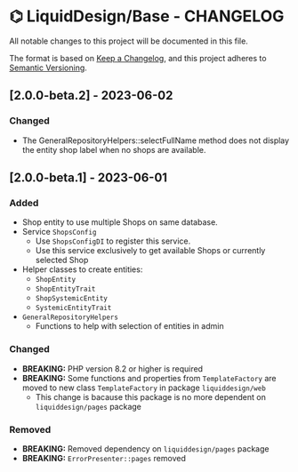 # ⌬ LiquidDesign/Base - CHANGELOG

All notable changes to this project will be documented in this file.

The format is based on [Keep a Changelog](https://keepachangelog.com/en/1.0.0/),
and this project adheres to [Semantic Versioning](https://semver.org/spec/v2.0.0.html).

## [2.0.0-beta.2] - 2023-06-02

### Changed

- The GeneralRepositoryHelpers::selectFullName method does not display the entity shop label when no shops are available.

## [2.0.0-beta.1] - 2023-06-01

### Added

- Shop entity to use multiple Shops on same database.
- Service `ShopsConfig`
  - Use `ShopsConfigDI` to register this service. 
  - Use this service exclusively to get available Shops or currently selected Shop 
- Helper classes to create entities:
  - `ShopEntity`
  - `ShopEntityTrait`
  - `ShopSystemicEntity`
  - `SystemicEntityTrait`
- `GeneralRepositoryHelpers`
  - Functions to help with selection of entities in admin
### Changed

- **BREAKING:** PHP version 8.2 or higher is required
- **BREAKING:** Some functions and properties from `TemplateFactory` are moved to new class `TemplateFactory` in package `liquiddesign/web`
  - This change is bacause this package is no more dependent on `liquiddesign/pages` package

### Removed

- **BREAKING:** Removed dependency on `liquiddesign/pages` package
- **BREAKING:** `ErrorPresenter::pages` removed